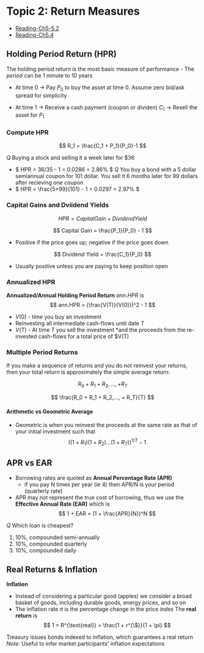 # Topic 2: Return Measures
* [Reading-Ch5-5.2](220218-1920-reading-ch5-52)
* [Reading-Ch5.4](220218-1922-reading-ch54)

## Holding Period Return (HPR)
The holding period return is the most basic measure of performance
	- The *period* can be 1 minute to 10 years
* At time 0 -> Pay $P_0$ to buy the asset at time 0. Assume zero bid/ask spread for simplicity
 
* At time 1 -> Receive a cash payment (coupon or dividen) $C_1$ 
	    -> Resell the asset for $P_1$

### Compute HPR 

$$ 
R_1 = \frac{C_1 + P_1}{P_0}-1
$$

*Q* Buying a stock and selling it a week later for $36
- $ HPR = 36/35 - 1 = 0.0286 = 2.86% $
*Q* You buy a bond with a 5 dollar semiannual coupon for 101 dollar. You sell it 6 months later for 99 dollars after recieving one coupon
- $ HPR = \frac{5+99}{101} - 1 = 0.0297 = 2.97% $

### Capital Gains and Dviidend Yields
$$
HPR = Capital Gain + Dividend Yield
$$

$$
Capital Gain = \frac{P_1}{P_0} - 1
$$
- Positive if the price goes up; negative if the price goes down

$$
Dividend Yield = \frac{C_1}{P_0} 
$$
- Usually positive unless you are paying to keep position open

### Annualized HPR
**Annualized/Annual Holding Period Return** $ann.HPR$ is
$$
ann.HPR = (\frac{V(T)}{V(0)})^2 - 1
$$
- $V(0)$ - time you buy an investment
- Reinvesting all intermediate cash-flows until date $T$
- $V(T)$ - At time $T$ you sell the investment *and the proceeds from the re-invested cash-flows for a total price of $V(T)

### Multiple Period Returns
If you make a sequence of returns and you do not reinvest your returns, then your total return is approximately the simple average return:

$$
R_0 + R_1 + R_2,..., + R_T
$$

$$
\frac{R_0 + R_1 + R_2,..., + R_T}{T}
$$

#### Arithmetic vs Geometric Average
- Geometric is when you reinvest the proceeds at the same rate as that of your initial investment such that
$$ 
((1+R_1)(1+R_2)...(1+R_T))^{1/T} - 1
$$


## APR vs EAR
- Borrowing rates are quoted as **Annual Percentage Rate (APR)** 
  	+ if you pay N times per year (ie 4) then APR/N is your period (quarterly rate)
- APR may not represent the true cost of borrowing, thus we use the **Effective Annual Rate (EAR)** which is
$$
1 + EAR = (1 + \frac{APR}{N})^N
$$

*Q* Which loan is cheapest?
1. 10%, compounded semi-annually
2. 10%, compounded quarterly
3. 10%, compounded daily


## Real Returns & Inflation
**Inflation** 
- Instead of considering a particular good (apples) we consider a broad basket of goods, including 
  durable goods, energy prices, and so on 
- The inflation rate $\pi$ is the percentage change in the price index
The **real return** is 
$$
1 = R^{\text{real}} = \frac{1 + r^{\$}}{1 + \pi}
$$

Treasury issues bonds indexed to inflation, which guarantees a real return
*Note:* Useful to infer market participants' inflation expectations




